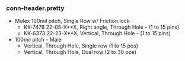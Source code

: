 ### conn-header.pretty ###

* Molex 100mil pitch, Single Row w/ Friction lock
    - KK-7478 22-05-X**X, Right angle, Through Hole - (1 to 15 pins)
    - KK-6373 22-23-X**X, Vertical, Through Hole - (1 to 15 pins)
* 100mil pitch - Male
    - Vertical, Through Hole, Single row (1 to 15 pos)
    - Vertical, Through Hole, Dual row (2 to 30 pos)

